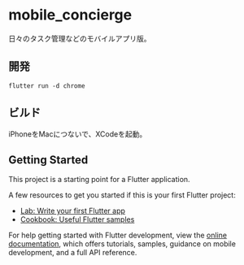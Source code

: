 # mobile_concierge

日々のタスク管理などのモバイルアプリ版。

## 開発

```shell
flutter run -d chrome
```

## ビルド

iPhoneをMacにつないで、XCodeを起動。



## Getting Started

This project is a starting point for a Flutter application.

A few resources to get you started if this is your first Flutter project:

- [Lab: Write your first Flutter app](https://docs.flutter.dev/get-started/codelab)
- [Cookbook: Useful Flutter samples](https://docs.flutter.dev/cookbook)

For help getting started with Flutter development, view the
[online documentation](https://docs.flutter.dev/), which offers tutorials,
samples, guidance on mobile development, and a full API reference.

